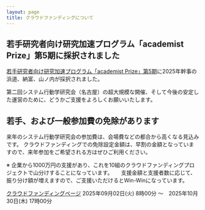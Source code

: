 ```yaml
---
layout: page
title: クラウドファンディングについて
---
```


## 若手研究者向け研究加速プログラム「academist Prize」第5期に採択されました

[若手研究者向け研究加速プログラム「academist Prize」第5期](https://www.corp.academist-cf.com/post/press250513)に2025年幹事の浜道、納富、山ノ内が採択されました。

第二回システム行動学研究会（名古屋）の超大規模な開催、そして今後の安定した運営のために、どうかご支援をよろしくお願いいたします。

## 若手、および一般参加費の免除があります

来年のシステム行動学研究会の参加費は、会場費などの都合から高くなる見込みです。
クラウドファンディングでの免除設定金額は、早割の金額となっていますので、来年参加をご希望される方はぜひご利用ください。

※ 企業から1000万円の支援があり、これを10組のクラウドファンディングプロジェクトで山分けすることになっています。
　 支援金額と支援者数に応じて、振り分け額が増えますので、ご支援いただけるとWin-Winになっています。

[クラウドファンディングページ](https://academist-cf.com/projects/395)
2025年09月02日(火) 8時00分 〜　2025年10月30日(木) 17時00分
